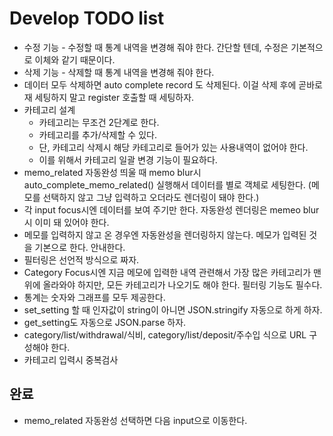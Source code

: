 Develop TODO list
==================

* 수정 기능 - 수정할 때 통계 내역을 변경해 줘야 한다. 간단할 텐데, 수정은 기본적으로 이체와 같기 때문이다.
* 삭제 기능 - 삭제할 때 통계 내역을 변경해 줘야 한다.
* 데이터 모두 삭제하면 auto complete record 도 삭제된다. 이걸 삭제 후에 곧바로 재 세팅하지 말고 register 호출할 때 세팅하자.
* 카테고리 설계
    - 카테고리는 무조건 2단계로 한다.
    - 카테고리를 추가/삭제할 수 있다.
    - 단, 카테고리 삭제시 해당 카테고리로 들어가 있는 사용내역이 없어야 한다.
    - 이를 위해서 카테고리 일괄 변경 기능이 필요하다.
* memo_related 자동완성 띄울 때 memo blur시 auto_complete_memo_related() 실행해서 데이터를 별로 객체로 세팅한다. (메모를 선택하지 않고 그냥 입력하고 오더라도 렌더링이 돼야 한다.)
* 각 input focus시엔 데이터를 보여 주기만 한다. 자동완성 렌더링은 memeo blur시 이미 돼 있어야 한다.
* 메모를 입력하지 않고 온 경우엔 자동완성을 렌더링하지 않는다. 메모가 입력된 것을 기본으로 한다. 안내한다.
* 필터링은 선언적 방식으로 짜자.
* Category Focus시엔 지금 메모에 입력한 내역 관련해서 가장 많은 카테고리가 맨 위에 올라와야 하지만, 모든 카테고리가 나오기도 해야 한다. 필터링 기능도 필수다.
* 통계는 숫자와 그래프를 모두 제공한다.
* set_setting 할 때 인자값이 string이 아니면 JSON.stringify 자동으로 하게 하자.
* get_setting도 자동으로 JSON.parse 하자.
* category/list/withdrawal/식비, category/list/deposit/주수입 식으로 URL 구성해야 한다.
* 카테고리 입력시 중복검사


완료
----

* memo_related 자동완성 선택하면 다음 input으로 이동한다.
